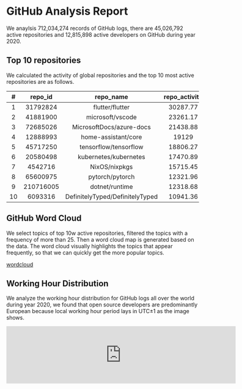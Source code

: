 # GitHub Analysis Report

We anaylsis 712,034,274 records of GitHub logs, there are 45,026,792 active repositories and 12,815,898 active developers on GitHub during year 2020.

## Top 10 repositories

We calculated the activity of global repositories and the top 10 most active repositories are as follows.



| # | repo_id | repo_name | repo_activity |
|:--:|:--:|:--:|:--:|
| 1 | 31792824 | flutter/flutter | 30287.77 |
| 2 | 41881900 | microsoft/vscode | 23261.17 |
| 3 | 72685026 | MicrosoftDocs/azure-docs | 21438.88 |
| 4 | 12888993 | home-assistant/core | 19129 |
| 5 | 45717250 | tensorflow/tensorflow | 18806.27 |
| 6 | 20580498 | kubernetes/kubernetes | 17470.89 |
| 7 | 4542716 | NixOS/nixpkgs | 15715.45 |
| 8 | 65600975 | pytorch/pytorch | 12321.96 |
| 9 | 210716005 | dotnet/runtime | 12318.68 |
| 10 | 6093316 | DefinitelyTyped/DefinitelyTyped | 10941.36 |




## GitHub Word Cloud

We select topics of top 10w active repositories, filtered the topics with a frequency of more than 25. Then a word cloud map is generated based on the data. The word cloud visually highlights the topics that appear frequently, so that we can quickly get the more popular topics.

[wordcloud](/word-cloud.html ':include')

## Working Hour Distribution

We analyze the working hour distribution for GitHub logs all over the world during year 2020, we found that open source developers are predominantly European because local working hour period lays in UTC±1 as the image shows.

<embed src="http://gar2020.opensource-service.cn/svgrenderer/github/X-lab2017/github-analysis-report?path=sqls/working-hour-distribution/image.svg&data=[2,2,3,3,2,4,5,6,7,7,6,6,8,9,10,10,9,8,8,7,7,6,5,3,3,3,4,4,3,3,5,6,7,7,7,6,8,9,10,10,9,8,8,8,8,6,5,4,4,3,4,4,3,3,5,5,7,7,7,6,7,8,10,9,9,8,8,7,7,6,5,4,3,3,3,3,3,3,5,6,7,8,7,7,8,9,10,10,10,9,8,8,7,6,4,4,3,3,4,4,3,3,4,5,7,7,6,6,7,8,9,9,8,8,7,6,6,5,4,3,2,2,2,2,1,1,1,2,2,2,2,2,3,4,4,5,4,4,4,3,3,2,1,1,1,1,1,1,1,1,1,1,2,2,3,3,3,4,5,5,5,5,4,4,3,3,2,1]&lang=en" style="width:600" />
